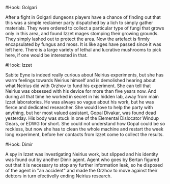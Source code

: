 #Hook: Golgari

After a fight in Golgari dungeons players have a chance of finding out that
this was a simple reclaimer party dispatched by a lich to simply gather
materials. They were ordered to collect a particular type of fungi that grows
only in this area, and found Izzet mages stomping their growing grounds. They
simply lashed out to protect the area. Now the artefact is firmly encapsulated
by fungus and moss. It is like ages have passed since it was left here. There
is a large variety of lethal and lucrative mushrooms to pick here, if one would
be interested in that.

#Hook: Izzet

Sabite Eyne is indeed really curious about Neirius experiments, but she has
warm feelings towards Neirius himself and is demolished hearing about what
Neirius did with Orzhov to fund his experiment. She can tell that Neirius was
obsessed with his device for more than five years now. And during all that time
he worked in secret in his hidden lab, away from main Izzet laboratories. He
was always so vague about his work, but he was fierce and dedicated researcher.
She would love to help the party with anything, but her most valued assistant,
Gopal Divakar, was found dead yesterday. His body was stuck in one of the
Elemental Dislocator Windup Gears, or EDWG for short. She could not understand
how Gopal could be so reckless, but now she has to clean the whole machine and
restart the week long experiment, before her contacts from Izzet come to
collect the results.

#Hook: Dimir

A spy in Izzet was investigating Neirius work, but slipped and his identity was
found out by another Dimir agent. Agent who goes by Bertan figured out that it
is necessary to stop any further information leak, so he disposed of the agent
in "an accident" and made the Orzhov to move against their debtors in turn
efectivelly ending Neirius research.

